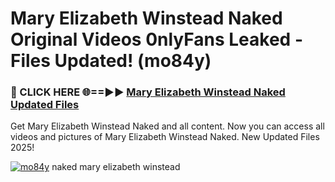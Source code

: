 # Mary Elizabeth Winstead Naked Original Videos 0nlyFans Leaked - Files Updated! (mo84y)

<h3>🔴 CLICK HERE 🌐==►► <a href="https://tinyurl.com/up5wt9bj" rel="nofollow">Mary Elizabeth Winstead Naked Updated Files</a></h3>

Get Mary Elizabeth Winstead Naked and all content. Now you can access all videos and pictures of Mary Elizabeth Winstead Naked. New Updated Files 2025!

[![mo84y](https://i.imgur.com/ABiUzMV.gif)](https://tinyurl.com/up5wt9bj)
naked mary elizabeth winstead